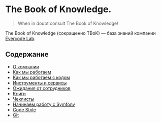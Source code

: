 # The Book of Knowledge.

> When in doubt consult The Book of Knowledge!

The Book of Knowledge (сокращенно TBoK) — база знаний компании [Evercode Lab](http://evercodelab.com).


## Содержание

* [О компании](/about/)
* [Как мы работаем](/how_we_work/)
* [Как мы работаем с кодом](/code_work/)
* [Инструменты и сервисы](/instruments/)
* [Ожидания от сотрудников](/expectations/)
* [Книги](/books/)
* [Чеклисты](/checklists/)
* [Начинаем работу с Symfony](/symfony_start/)
* [Code Style](/code_style/)
* [Git](/git/)

